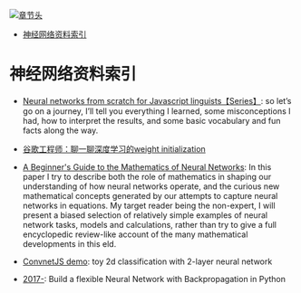[![章节头](https://parg.co/UGo)](https://parg.co/b4z) 
 - [神经网络资料索引](#%E7%A5%9E%E7%BB%8F%E7%BD%91%E7%BB%9C%E8%B5%84%E6%96%99%E7%B4%A2%E5%BC%95) 

# 神经网络资料索引

- [Neural networks from scratch for Javascript linguists【Series】](https://parg.co/bNa): so let’s go on a journey, I’ll tell you everything I learned, some misconceptions I had, how to interpret the results, and some basic vocabulary and fun facts along the way.
- [谷歌工程师：聊一聊深度学习的weight initialization](http://m.leiphone.com/news/201703/3qMp45aQtbxTdzmK.html)
- [A Beginner's Guide to the Mathematics of Neural Networks](http://citeseerx.ist.psu.edu/viewdoc/download?doi=10.1.1.161.3556&rep=rep1&type=pdf): In this paper I try to describe both the role of mathematics in shaping our understanding of how neural networks operate, and the curious new mathematical concepts generated by our attempts to capture neural networks in equations. My target reader being the non-expert, I will present a biased selection of relatively simple examples of neural network tasks, models and calculations, rather than try to give a full encyclopedic review-like account of the many mathematical developments in this eld.

- [ConvnetJS demo](http://cs.stanford.edu/people/karpathy/convnetjs/demo/classify2d.html): toy 2d classification with 2-layer neural network

- [2017-](https://parg.co/b2W): Build a flexible Neural Network with Backpropagation in Python